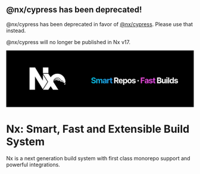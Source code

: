 ## @nx/cypress has been deprecated!

@nx/cypress has been deprecated in favor of [@nx/cypress](https://www.npmjs.com/package/@nx/cypress). Please use that instead.

@nx/cypress will no longer be published in Nx v17.

<p style="text-align: center;"><img src="https://raw.githubusercontent.com/nrwl/nx/master/images/nx.png" width="600" alt="Nx - Smart, Fast and Extensible Build System"></p>

# Nx: Smart, Fast and Extensible Build System

Nx is a next generation build system with first class monorepo support and powerful integrations.
